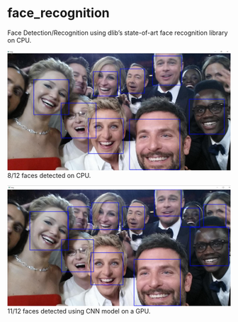 # face_recognition
Face Detection/Recognition using dlib’s state-of-art face recognition library on CPU. 

![face_recognition](face_recogCPU.JPG)
8/12 faces detected on CPU.



![face_recognition](face_recogGPU2.JPG)
11/12 faces detected using CNN model on a GPU.

